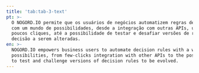 ```yaml
---
title: 'tab:tab-3-text'
pt: >-
  O NOGORD.IO permite que os usuários de negócios automatizem regras de decisão
  com um mundo de possibilidades, desde a integração com outras APIs, usando
  poucos cliques, até a possibilidade de testar e desafiar versões de regras de
  decisão a serem alteradas.
en: >-
  NOGORD.IO empowers business users to automate decision rules with a world of
  possibilities, from few-clicks integration with other APIs to the possibility
  to test and challenge versions of decision rules to be evolved.
---
```


